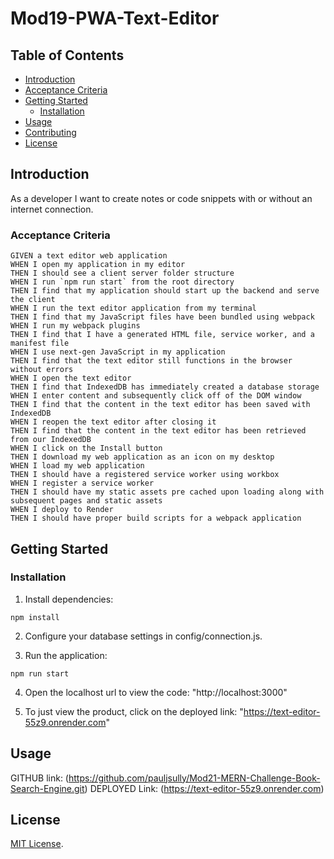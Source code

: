 # Mod19-PWA-Text-Editor

## Table of Contents
- [Introduction](#introduction)
- [Acceptance Criteria](#acceptance-criteria)
- [Getting Started](#getting-started)
  - [Installation](#installation)
- [Usage](#usage)
- [Contributing](#contributing)
- [License](#license)

## Introduction

As a developer I want to create notes or code snippets with or without an internet connection.

### Acceptance Criteria

    GIVEN a text editor web application
    WHEN I open my application in my editor
    THEN I should see a client server folder structure
    WHEN I run `npm run start` from the root directory
    THEN I find that my application should start up the backend and serve the client
    WHEN I run the text editor application from my terminal
    THEN I find that my JavaScript files have been bundled using webpack
    WHEN I run my webpack plugins
    THEN I find that I have a generated HTML file, service worker, and a manifest file
    WHEN I use next-gen JavaScript in my application
    THEN I find that the text editor still functions in the browser without errors
    WHEN I open the text editor
    THEN I find that IndexedDB has immediately created a database storage
    WHEN I enter content and subsequently click off of the DOM window
    THEN I find that the content in the text editor has been saved with IndexedDB
    WHEN I reopen the text editor after closing it
    THEN I find that the content in the text editor has been retrieved from our IndexedDB
    WHEN I click on the Install button
    THEN I download my web application as an icon on my desktop
    WHEN I load my web application
    THEN I should have a registered service worker using workbox
    WHEN I register a service worker
    THEN I should have my static assets pre cached upon loading along with subsequent pages and static assets
    WHEN I deploy to Render
    THEN I should have proper build scripts for a webpack application 

## Getting Started


### Installation


1. Install dependencies:
```
npm install
```
2. Configure your database settings in config/connection.js.

3. Run the application:
```
npm run start

```
4. Open the localhost url to view the code:
 "http://localhost:3000"

5. To just view the product, click on the deployed link:
"https://text-editor-55z9.onrender.com"


## Usage

GITHUB link: (https://github.com/pauljsully/Mod21-MERN-Challenge-Book-Search-Engine.git)
DEPLOYED Link: (https://text-editor-55z9.onrender.com)

## License

[MIT License](https://opensource.org/licenses/MIT).

